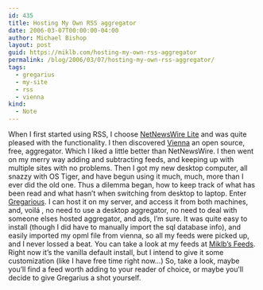 ```yaml
---
id: 435
title: Hosting My Own RSS aggregator
date: 2006-03-07T00:00:00-04:00
author: Michael Bishop
layout: post
guid: https://miklb.com/hosting-my-own-rss-aggregator
permalink: /blog/2006/03/07/hosting-my-own-rss-aggregator/
tags:
  - gregarius
  - my-site
  - rss
  - vienna
kind:
  - Note
---
```

<p>When I first started using RSS, I choose <a href="http://ranchero.com/netnewswire/">NetNewsWire Lite</a> and was quite pleased with the functionality.  I then discovered <a href="http://www.opencommunity.co.uk/vienna2.html">Vienna</a> an open source, free, aggregator.  Which  I liked a little better than  NetNewsWire.  I then went on my merry way adding and subtracting feeds, and keeping up with multiple sites with no problems.  Then I got my new desktop computer, all snazzy with OS Tiger, and have begun using it much, much, more than I ever did the old one.  Thus a dilemma began, how to keep track of what has been read and what hasn’t when switching from desktop to laptop.  Enter <a href="http://gregarius.net/">Gregarious</a>.  I can host it on my server, and access it from both machines, and, voilá , no need to use a desktop aggregator, no need to deal with someone elses hosted aggregator, and ads, I’m sure.  It was quite easy to install (though I did have to manually import the sql database info), and easily imported my opml file from vienna, so all my feeds were picked up, and I never lossed a beat.  You can take a look at my feeds at <a href="http://www.miklb.com/rss">Miklb’s Feeds</a>.  Right now it’s the vanilla default install, but I intend to give it some customization (like I have free time right now…)
So, take a look, maybe you’ll find a feed worth adding to your reader of choice, or maybe you’ll decide to give Gregarius a shot yourself.</p>